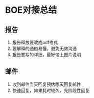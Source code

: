 # BOE对接总结

## 报告

1. 报告释放要改成pdf格式
2. 要解释的通俗易懂，避免无效沟通
3. 报告要写的详细，最好带上图片说明

## 邮件

1. 收到邮件当天回复预估哪天回复邮件
2. 快速回复，如果耗时较久，先阶段性回复

